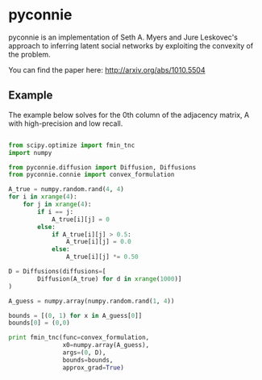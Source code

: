 # pyconnie

pyconnie is an implementation of Seth A. Myers and Jure Leskovec's approach to inferring latent social networks by exploiting the convexity of the problem.

You can find the paper here: http://arxiv.org/abs/1010.5504

## Example

The example below solves for the 0th column of the adjacency matrix, A with high-precision and low recall.

```python

from scipy.optimize import fmin_tnc 
import numpy

from pyconnie.diffusion import Diffusion, Diffusions
from pyconnie.connie import convex_formulation

A_true = numpy.random.rand(4, 4)
for i in xrange(4):
    for j in xrange(4):
        if i == j:
            A_true[i][j] = 0
        else:
            if A_true[i][j] > 0.5:
                A_true[i][j] = 0.0
            else:
                A_true[i][j] *= 0.50

D = Diffusions(diffusions=[
        Diffusion(A_true) for d in xrange(1000)]
)

A_guess = numpy.array(numpy.random.rand(1, 4))

bounds = [(0, 1) for x in A_guess[0]]
bounds[0] = (0,0)

print fmin_tnc(func=convex_formulation,
               x0=numpy.array(A_guess),
               args=(0, D),
               bounds=bounds,
               approx_grad=True)
```
